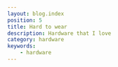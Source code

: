 ```yaml
---
layout: blog.index
position: 5
title: Hard to wear
description: Hardware that I love
category: hardware
keywords:
    - hardware
---
```

